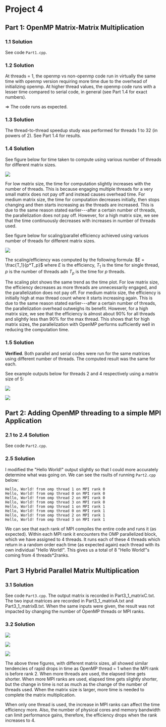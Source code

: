 # Project 4

## Part 1: OpenMP Matrix-Matrix Multiplication

### 1.1 Solution 

See code `Part1.cpp`.

### 1.2 Solution

At threads = 1, the openmp vs non-openmp code run in virtually the same time with openmp version requiring more time due to the overhead of initializing openmp. At higher thread values, the openmp code runs with a lesser time compared to serial code, in general (see Part 1.4 for exact numbers).

=> The code runs as expected.

### 1.3 Solution

The thread-to-thread speedup study was performed for threads 1 to 32 (in powers of 2). See Part 1.4 for results.

### 1.4 Solution

See figure below for time taken to compute using various number of threads for different matrix sizes. 

![](part1_time.png)

For low matrix size, the time for computation slightly increases with the number of threads. This is because engaging multiple threads for a very small matrix does not pay off and instead causes overhead time. For medium matrix size, the time for computation decreases initially, then stops changing and then starts increasing as the threads are increased. This is due to the same reason stated earlier---after a certain number of threads, the parallelization does not pay off. However, for a high matrix size, we see that the time continuously decreases with increases in number of threads used. 

See figure below for scaling/parallel efficiency achieved using variuos number of threads for different matrix sizes. 

![](part1_scaling.png)

The scaling/efficiency was computed by the following formula:
$E = \frac{T_1}{p*T_p}$
where $E$ is the efficiency, $T_1$ is the time for single thread, $p$ is the number of threads adn $T_p$ is the time for $p$ threads. 

The scaling plot shows the same trend as the time plot. For low matrix size, the efficiency decreases as more threads are unnecessarily engaged, and the parallelization does not pay off. For medium matrix size, the efficiency is initially high at max thread count where it starts increasing again. This is due to the same reason stated earlier---after a certain number of threads, the parallelization overhead outweighs its benefit. However, for a high matrix size, we see that the efficiency is almost about 90% for all threads and slightly less than 90% for the max thread. This shows that for high matrix sizes, the parallelization with OpenMP performs sufficiently well in reducing the computation time.

### 1.5 Solution

**Verified**. Both parallel and serial codes were run for the same matrices using different number of threads. The computed result was the same for each. 

See example outputs below for threads 2 and 4 respectively using a matrix size of 5:

![](part1-5_threads2.png)

![](part1-5_threads4.png)


## Part 2: Adding OpenMP threading to a simple MPI Application 

### 2.1 to 2.4 Solution 

See code `Part2.cpp`.

### 2.5 Solution

I modified the "Hello World!" output slightly so that I could more accurately determine what was going on. We can see the rsults of running `Part2.cpp` below:
   
    Hello, World! from omp thread 1 on MPI rank 0
    Hello, World! from omp thread 0 on MPI rank 0
    Hello, World! from omp thread 2 on MPI rank 0
    Hello, World! from omp thread 3 on MPI rank 0
    Hello, World! from omp thread 1 on MPI rank 1
    Hello, World! from omp thread 0 on MPI rank 1
    Hello, World! from omp thread 2 on MPI rank 1
    Hello, World! from omp thread 3 on MPI rank 1

We can see that each rank of MPI compiles the entire code and runs it (as expected). Within each MPI rank it encounters the OMP parallelized block, which we have assigned to 4 threads. It runs each of these 4 threads which return in a random order each time (as expected again) each thread with its own individual "Hello World!". This gives us a total of 8 "Hello World!"s coming from 4 threads*2ranks. 

## Part 3 Hybrid Parallel Matrix Multiplication

### 3.1 Solution
See code `Part3.cpp`. The output matrix is recorded in Part3_1_matrixC.txt. The two input matrices are recorded in Part3_1_matrixA.txt and Part3_1_matrixB.txt. When the same inputs were given, the result was not impacted by changing the number of OpenMP threads or MPI ranks.

### 3.2 Solution
![](q3_500.png)

![](q3_1000.png)

![](q3_1500.png)

The above three figures, with different matrix sizes, all showed similar tendencies of rapid drops in time as OpenMP thread = 1 when the MPI rank is before rank 2. When more threads are used, the elapsed time gets shorter. When more MPI ranks are used, elapsed time gets slightly shorter, but the change in time is not as much as the change of the number of threads used. When the matrix size is larger, more time is needed to complete the matrix multiplication. 

When only one thread is used, the increase in MPI ranks can affect the time efficiency more. Also, the number of physical cores and memory bandwidth can limit performance gains, therefore, the efficiency drops when the rank increases to 4.
